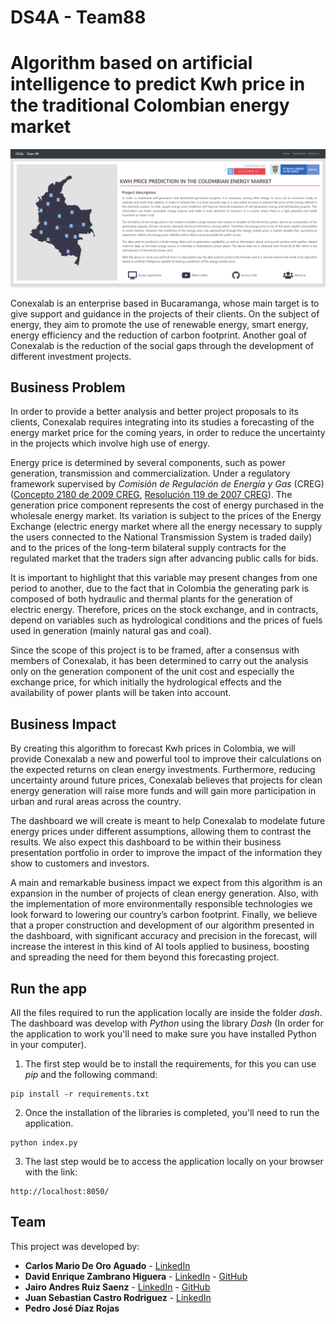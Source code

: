 # DS4A - Team88

# Algorithm based on artificial intelligence to predict Kwh price in the traditional Colombian energy market 

![application home page](dash/assets/images/home_page.png)

Conexalab is an enterprise based in Bucaramanga, whose main target is to give support and guidance in the projects of their clients. On the subject of energy, they aim to promote the use of renewable energy, smart energy, energy efficiency and the reduction of carbon footprint. Another goal of Conexalab is the reduction of the social gaps through the development of different investment projects. 

## Business Problem
In order to provide a better analysis and better project proposals to its clients, Conexalab requires integrating into its studies a forecasting of the energy market price for the coming years, in order to reduce the uncertainty in the projects which involve high use of energy.

Energy price is determined by several components, such as power generation, transmission and commercialization. Under a regulatory framework supervised by *Comisión de Regulación de Energía y Gas* (CREG) ([Concepto 2180 de 2009 CREG](https://gestornormativo.creg.gov.co/gestor/entorno/docs/concepto_creg_0002180_2009.htm), [Resolución 119 de 2007 CREG](https://gestornormativo.creg.gov.co/gestor/entorno/docs/resolucion_creg_0119_2007.htm#INICIO)). The generation price component represents the cost of energy purchased in the wholesale energy market. Its variation is subject to the prices of the Energy Exchange (electric energy market where all the energy necessary to supply the users connected to the National Transmission System is traded daily) and to the prices of the long-term bilateral supply contracts for the regulated market that the traders sign after advancing public calls for bids. 

It is important to highlight that this variable may present changes from one period to another, due to the fact that in Colombia the generating park is composed of both hydraulic and thermal plants for the generation of electric energy. Therefore, prices on the stock exchange, and in contracts, depend on variables such as hydrological conditions and the prices of fuels used in generation (mainly natural gas and coal).

Since the scope of this project is to be framed, after a consensus with members of Conexalab, it has been determined to carry out the analysis only on the generation component of the unit cost and especially the exchange price, for which initially the hydrological effects and the availability of power plants will be taken into account. 

## Business Impact
By creating this algorithm to forecast Kwh prices in Colombia, we will provide Conexalab a new and powerful tool to improve their calculations on the expected returns on clean energy investments. Furthermore, reducing uncertainty around future prices, Conexalab believes that projects for clean energy generation will raise more funds and will gain more participation in urban and rural areas across the country.

The dashboard we will create is meant to help Conexalab to modelate future energy prices under different assumptions, allowing them to contrast the results. We also expect this dashboard to be within their business presentation portfolio in order to improve the impact of the information they show to customers and investors.

A main and remarkable business impact we expect from this algorithm is an expansion in the number of projects of clean energy generation. Also, with the implementation of more environmentally responsible technologies we look forward to lowering our country’s carbon footprint. 
Finally, we believe that a proper construction and development of our algorithm presented in the dashboard, with significant accuracy and precision in the forecast, will increase the interest in this kind of AI tools applied to business, boosting and spreading the need for them beyond this forecasting project.

## Run the app 

All the files required to run the application locally are inside the folder *dash*. The dashboard was develop with *Python* using the library *Dash* (In order for the application to work you'll need to make sure you have installed Python in your computer).

1. The first step would be to install the requirements, for this you can use *pip* and the following command:

```
pip install -r requirements.txt
```

2. Once the installation of the libraries is completed, you'll need to run the application. 

```
python index.py
```

3. The last step would be to access the application locally on your browser with the link:

```
http://localhost:8050/
```

## Team

This project was developed by:

* **Carlos Mario De Oro Aguado** - [LinkedIn](https://www.linkedin.com/in/cdeoroaguado/)
* **David Enrique Zambrano Higuera** - [LinkedIn](https://www.linkedin.com/in/david-enrique-zambrano-a753a764/)  - [GitHub](https://github.com/econdavidzh)
* **Jairo Andres Ruiz Saenz** - [LinkedIn](https://www.linkedin.com/in/jairoruizsaenz/)  - [GitHub](https://github.com/jairoruizsaenz)
* **Juan Sebastian Castro Rodriguez** - [LinkedIn](https://www.linkedin.com/in/juan-sebastian-castro-rodriguez-69576420b/) 
* **Pedro José Díaz Rojas** 
